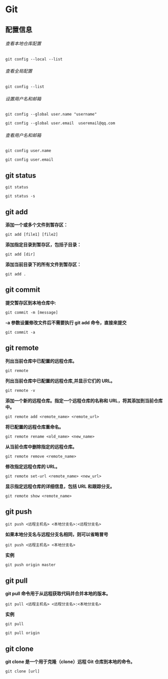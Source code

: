 # Git

## 配置信息

###### 查看本地仓库配置

    git config --local --list

###### 查看全局配置

    git config --list

###### 设置用户名和邮箱

    git config --global user.name "username"

    git config --global user.email  useremail@qq.com

###### 查看用户名和邮箱

    git config user.name

    git config user.email

## git status

    git status

    git status -s

## git add

**添加一个或多个文件到暂存区：**

    git add [file1] [file2]

**添加指定目录到暂存区，包括子目录：**

    git add [dir]

**添加当前目录下的所有文件到暂存区：**

    git add .

## git commit

**提交暂存区到本地仓库中:**

    git commit -m [message]

**-a 参数设置修改文件后不需要执行 git add 命令，直接来提交**

    git commit -a

## git remote

**列出当前仓库中已配置的远程仓库。**

    git remote

**列出当前仓库中已配置的远程仓库,并显示它们的 URL。**

    git remote -v

**添加一个新的远程仓库。指定一个远程仓库的名称和 URL，将其添加到当前仓库中。**

    git remote add <remote_name> <remote_url>

**将已配置的远程仓库重命名。**

    git remote rename <old_name> <new_name>

**从当前仓库中删除指定的远程仓库。**

    git remote remove <remote_name>

**修改指定远程仓库的 URL。**

    git remote set-url <remote_name> <new_url>

**显示指定远程仓库的详细信息，包括 URL 和跟踪分支。**

    git remote show <remote_name>

## git push

    git push <远程主机名> <本地分支名>:<远程分支名>

**如果本地分支名与远程分支名相同，则可以省略冒号**

    git push <远程主机名> <本地分支名>

**实例**

    git push origin master

## git pull

**git pull 命令用于从远程获取代码并合并本地的版本。**

    git pull <远程主机名> <远程分支名>:<本地分支名>

**实例**

    git pull 

    git pull origin

## git clone

**git clone 是一个用于克隆（clone）远程 Git 仓库到本地的命令。**

    git clone [url]
